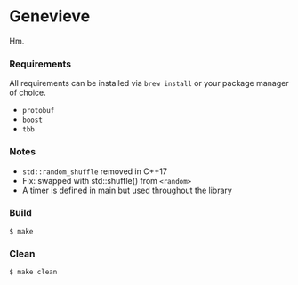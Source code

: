 # Genevieve

Hm.

### Requirements

All requirements can be installed via `brew install` or your package manager of
choice.
- `protobuf`
- `boost`
- `tbb`

### Notes
- `std::random_shuffle` removed in C++17
- Fix: swapped with std::shuffle() from `<random>`
- A timer is defined in main but used throughout the library

### Build
    $ make

### Clean
    $ make clean

